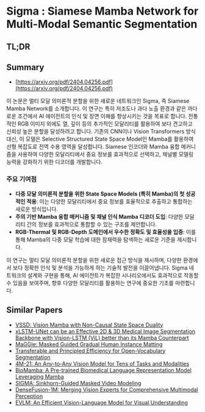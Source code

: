 # Sigma : Siamese Mamba Network for Multi-Modal Semantic Segmentation
## TL;DR
## Summary
- [https://arxiv.org/pdf/2404.04256.pdf](https://arxiv.org/pdf/2404.04256.pdf)

이 논문은 멀티 모달 의미론적 분할을 위한 새로운 네트워크인 Sigma, 즉 Siamese Mamba Network를 소개합니다. 이 연구는 특히 저조도나 과다 노출 환경과 같은 까다로운 조건에서 AI 에이전트의 인식 및 장면 이해를 향상시키는 것을 목표로 합니다. 전통적인 RGB 이미지 외에도 열, 깊이 등의 추가적인 모달리티를 활용하여 보다 견고하고 신뢰성 높은 분할을 달성하려고 합니다. 기존의 CNN이나 Vision Transformers 방식 대신, 이 모델은 Selective Structured State Space Model인 Mamba를 활용하여 선형 복잡도로 전역 수용 영역을 달성합니다. Siamese 인코더와 Mamba 융합 메커니즘을 사용하여 다양한 모달리티에서 중요 정보를 효과적으로 선택하고, 채널별 모델링 능력을 강화하기 위한 디코더를 개발합니다.

### 주요 기여점

- **다중 모달 의미론적 분할을 위한 State Space Models (특히 Mamba)의 첫 성공적인 적용**: 이는 다양한 모달리티에서 중요 정보를 효율적으로 추출하고 통합하는 새로운 방식입니다.
- **주의 기반 Mamba 융합 메커니즘 및 채널 인식 Mamba 디코더 도입**: 다양한 모달리티 간의 정보를 효과적으로 통합할 수 있는 구조를 제안합니다.
- **RGB-Thermal 및 RGB-Depth 도메인에서 우수한 정확도 및 효율성을 입증**: 이를 통해 Mamba의 다중 모달 학습에 대한 잠재력을 탐색하는 새로운 기준을 제시합니다.

이 연구는 멀티 모달 의미론적 분할을 위한 새로운 접근 방식을 제시하며, 다양한 환경에서 보다 정확한 인식 및 분석을 가능하게 하는 기술적 발전을 이끌어냅니다. Sigma 네트워크의 설계와 구현을 통해, AI 에이전트가 복잡한 시나리오에서도 효과적으로 작동할 수 있음을 보여주며, 향후 다양한 모달리티를 활용하는 연구에 중요한 기초를 마련합니다.

## Similar Papers
- [VSSD: Vision Mamba with Non-Causal State Space Duality](2407.18559.md)
- [xLSTM-UNet can be an Effective 2D & 3D Medical Image Segmentation Backbone with Vision-LSTM (ViL) better than its Mamba Counterpart](2407.01530.md)
- [MaGGIe: Masked Guided Gradual Human Instance Matting](2404.16035.md)
- [Transferable and Principled Efficiency for Open-Vocabulary Segmentation](2404.07448.md)
- [4M-21: An Any-to-Any Vision Model for Tens of Tasks and Modalities](2406.09406.md)
- [BioMamba: A Pre-trained Biomedical Language Representation Model Leveraging Mamba](2408.02600.md)
- [SIGMA: Sinkhorn-Guided Masked Video Modeling](2407.15447.md)
- [DenseFusion-1M: Merging Vision Experts for Comprehensive Multimodal Perception](2407.08303.md)
- [EVLM: An Efficient Vision-Language Model for Visual Understanding](2407.14177.md)
